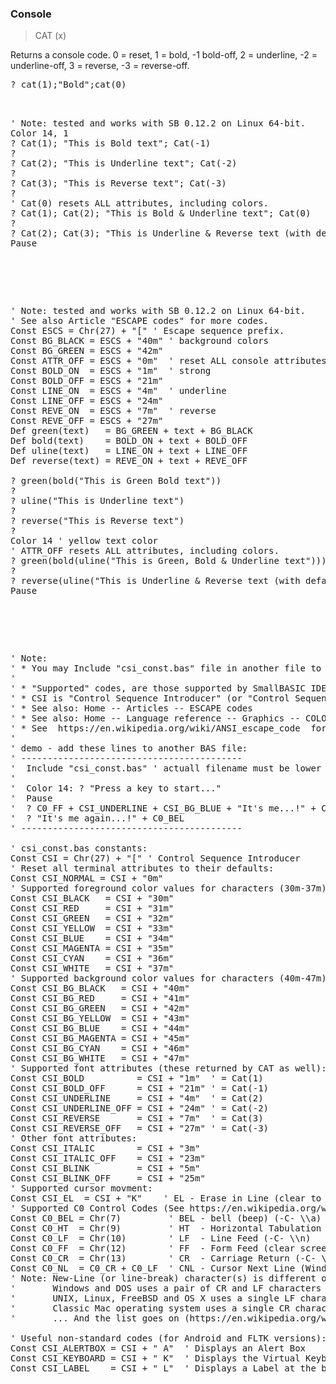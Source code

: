### Console

> CAT (x)

Returns a console code. 0 = reset, 1 = bold, -1 bold-off, 2 = underline, -2 = underline-off, 3 = reverse, -3 = reverse-off.


<pre>? cat(1);"Bold";cat(0)

<pre>

' Note: tested and works with SB 0.12.2 on Linux 64-bit.
Color 14, 1
? Cat(1); "This is Bold text"; Cat(-1)
?
? Cat(2); "This is Underline text"; Cat(-2)
?
? Cat(3); "This is Reverse text"; Cat(-3)
? 
' Cat(0) resets ALL attributes, including colors.
? Cat(1); Cat(2); "This is Bold & Underline text"; Cat(0) 
?
? Cat(2); Cat(3); "This is Underline & Reverse text (with default colors)"; Cat(0)
Pause

</pre>

<pre>

' Note: tested and works with SB 0.12.2 on Linux 64-bit.
' See also Article "ESCAPE codes" for more codes.
Const ESCS = Chr(27) + "[" ' Escape sequence prefix.
Const BG_BLACK = ESCS + "40m" ' background colors
Const BG_GREEN = ESCS + "42m"
Const ATTR_OFF = ESCS + "0m"  ' reset ALL console attributes
Const BOLD_ON  = ESCS + "1m"  ' strong
Const BOLD_OFF = ESCS + "21m"
Const LINE_ON  = ESCS + "4m"  ' underline
Const LINE_OFF = ESCS + "24m"
Const REVE_ON  = ESCS + "7m"  ' reverse
Const REVE_OFF = ESCS + "27m"
Def green(text)   = BG_GREEN + text + BG_BLACK
Def bold(text)    = BOLD_ON + text + BOLD_OFF
Def uline(text)   = LINE_ON + text + LINE_OFF
Def reverse(text) = REVE_ON + text + REVE_OFF

? green(bold("This is Green Bold text"))
?
? uline("This is Underline text")
?
? reverse("This is Reverse text")
? 
Color 14 ' yellow text color
' ATTR_OFF resets ALL attributes, including colors.
? green(bold(uline("This is Green, Bold & Underline text"))) + ATTR_OFF
?
? reverse(uline("This is Underline & Reverse text (with default colors)"))
Pause

</pre>

<pre>

' Note:
' * You may Include "csi_const.bas" file in another file to make your code more clear.
'
' * "Supported" codes, are those supported by SmallBASIC IDE (not by another Terminal Emulator).
' * CSI is "Control Sequence Introducer" (or "Control Sequence Initiator"), i.e. Chr(27) + "[".
' * See also: Home -- Articles -- ESCAPE codes
' * See also: Home -- Language reference -- Graphics -- COLOR -- color_const.bas
' * See  https://en.wikipedia.org/wiki/ANSI_escape_code  for more Escape codes.
'
' demo - add these lines to another BAS file:
' ------------------------------------------
'  Include "csi_const.bas" ' actuall filename must be lower case for Linux.
'
'  Color 14: ? "Press a key to start..."
'  Pause
'  ? C0_FF + CSI_UNDERLINE + CSI_BG_BLUE + "It's me...!" + CSI_NORMAL
'  ? "It's me again...!" + C0_BEL
' ------------------------------------------

' csi_const.bas constants:
Const CSI = Chr(27) + "[" ' Control Sequence Introducer
' Reset all terminal attributes to their defaults:
Const CSI_NORMAL = CSI + "0m"
' Supported foreground color values for characters (30m-37m):
Const CSI_BLACK   = CSI + "30m"
Const CSI_RED     = CSI + "31m"
Const CSI_GREEN   = CSI + "32m"
Const CSI_YELLOW  = CSI + "33m"
Const CSI_BLUE    = CSI + "34m"
Const CSI_MAGENTA = CSI + "35m"
Const CSI_CYAN    = CSI + "36m"
Const CSI_WHITE   = CSI + "37m"
' Supported background color values for characters (40m-47m):
Const CSI_BG_BLACK   = CSI + "40m"
Const CSI_BG_RED     = CSI + "41m"
Const CSI_BG_GREEN   = CSI + "42m"
Const CSI_BG_YELLOW  = CSI + "43m"
Const CSI_BG_BLUE    = CSI + "44m"
Const CSI_BG_MAGENTA = CSI + "45m"
Const CSI_BG_CYAN    = CSI + "46m"
Const CSI_BG_WHITE   = CSI + "47m"
' Supported font attributes (these returned by CAT as well):
Const CSI_BOLD          = CSI + "1m"  ' = Cat(1)
Const CSI_BOLD_OFF      = CSI + "21m" ' = Cat(-1)
Const CSI_UNDERLINE     = CSI + "4m"  ' = Cat(2)
Const CSI_UNDERLINE_OFF = CSI + "24m" ' = Cat(-2)
Const CSI_REVERSE       = CSI + "7m"  ' = Cat(3)
Const CSI_REVERSE_OFF   = CSI + "27m" ' = Cat(-3)
' Other font attributes:
Const CSI_ITALIC        = CSI + "3m"
Const CSI_ITALIC_OFF    = CSI + "23m"
Const CSI_BLINK         = CSI + "5m"
Const CSI_BLINK_OFF     = CSI + "25m"
' Supported cursor movment:
Const CSI_EL  = CSI + "K"    ' EL - Erase in Line (clear to end of line).
' Supported C0 Control Codes (See https://en.wikipedia.org/wiki/C0_and_C1_control_codes):
Const C0_BEL = Chr(7)         ' BEL - bell (beep) (-C- \\a)
Const C0_HT  = Chr(9)         ' HT  - Horizontal Tabulation (tab) (-C- \\t)
Const C0_LF  = Chr(10)        ' LF  - Line Feed (-C- \\n)
Const C0_FF  = Chr(12)        ' FF  - Form Feed (clear screen) (-C- \\f)
Const C0_CR  = Chr(13)        ' CR  - Carriage Return (-C- \\r)
Const C0_NL  = C0_CR + C0_LF  ' CNL - Cursor Next Line (Windows style for \\n)
' Note: New-Line (or line-break) character(s) is different on each system:
'       Windows and DOS uses a pair of CR and LF characters to terminate lines.
'       UNIX, Linux, FreeBSD and OS X uses a single LF character only.
'       Classic Mac operating system uses a single CR character only.
'       ... And the list goes on (https://en.wikipedia.org/wiki/Newline).

' Useful non-standard codes (for Android and FLTK versions):
Const CSI_ALERTBOX = CSI + " A"  ' Displays an Alert Box
Const CSI_KEYBOARD = CSI + " K"  ' Displays the Virtual Keyboard
Const CSI_LABEL    = CSI + " L"  ' Displays a Label at the bottom of the screen

</pre>

